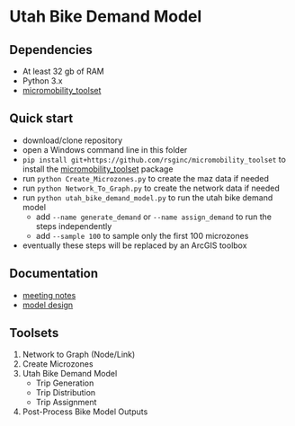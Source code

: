 # Utah Bike Demand Model

## Dependencies
  - At least 32 gb of RAM
  - Python 3.x
  - [micromobility_toolset](https://github.com/RSGInc/micromobility_toolset)

## Quick start

  - download/clone repository
  - open a Windows command line in this folder
  - `pip install git+https://github.com/rsginc/micromobility_toolset` to install the [micromobility_toolset](https://github.com/RSGInc/micromobility_toolset) package
  - run `python Create_Microzones.py` to create the maz data if needed
  - run `python Network_To_Graph.py` to create the network data if needed
  - run `python utah_bike_demand_model.py` to run the utah bike demand model
    - add `--name generate_demand` or `--name assign_demand` to run the steps independently
    - add `--sample 100` to sample only the first 100 microzones
  - eventually these steps will be replaced by an ArcGIS toolbox

## Documentation

  - [meeting notes](https://github.com/RSGInc/utah_bike_demand_model/wiki)
  - [model design](Model_Design/wfrc_model_spec_070220.docx)
  
  
## Toolsets

1. Network to Graph (Node/Link)
2. Create Microzones
3. Utah Bike Demand Model
    - Trip Generation
    - Trip Distribution
    - Trip Assignment
4. Post-Process Bike Model Outputs
